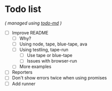 # Todo list

_\( managed using [todo-md](https://github.com/Hypercubed/todo-md) \)_

- [ ] Improve README
  - [ ] Why?
  - [ ] Using node, tape, blue-tape, ava
  - [ ] Using testling, tape-run
    - [ ] Use tape or blue-tape
    - [ ] Issues with browser-run
  - [ ] More examples
- [ ] Reporters
- [ ] Don't show errors twice when using promises
- [ ] Add runner
